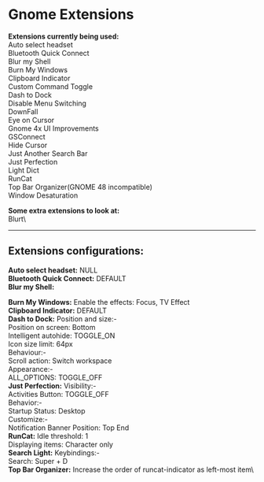 # Gnome Extensions

**Extensions currently being used:**\
    Auto select headset\
    Bluetooth Quick Connect\
    Blur my Shell\
    Burn My Windows\
    Clipboard Indicator\
    Custom Command Toggle\
    Dash to Dock\
    Disable Menu Switching\
    DownFall\
    Eye on Cursor\
    Gnome 4x UI Improvements\
    GSConnect\
    Hide Cursor\
    Just Another Search Bar\
    Just Perfection\
    Light Dict\
    RunCat\
    Top Bar Organizer(GNOME 48 incompatible)\
    Window Desaturation

**Some extra extensions to look at:**\
    Blurt\


--------------------------------------

## Extensions configurations:
**Auto select headset:**
    NULL\
**Bluetooth Quick Connect:**
    DEFAULT\
**Blur my Shell:**

**Burn My Windows:**
    Enable the effects: Focus, TV Effect\
**Clipboard Indicator:**
    DEFAULT\
**Dash to Dock:**
    Position and size:-\
        Position on screen: Bottom\
        Intelligent autohide: TOGGLE_ON\
        Icon size limit: 64px\
    Behaviour:-\
        Scroll action: Switch workspace\
    Appearance:-\
        ALL_OPTIONS: TOGGLE_OFF\
**Just Perfection:**
    Visibility:-\
        Activities Button: TOGGLE_OFF\
    Behavior:-\
        Startup Status: Desktop\
    Customize:-\
        Notification Banner Position: Top End\
**RunCat:**
    Idle threshold: 1\
    Displaying items: Character only\
**Search Light:**
    Keybindings:-\
        Search: Super + D\
**Top Bar Organizer:**
    Increase the order of runcat-indicator as left-most item\
